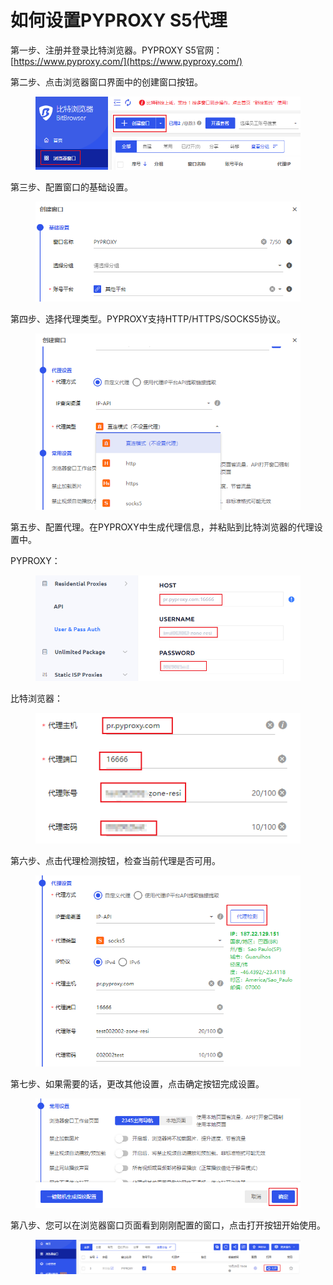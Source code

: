 # 如何设置PYPROXY S5代理

第一步、注册并登录比特浏览器。PYPROXY S5官网：[https://www.pyproxy.com/](https://www.pyproxy.com/)

第二步、点击浏览器窗口界面中的创建窗口按钮。

<figure><img src="../../.gitbook/assets/图片1 (1).png" alt=""><figcaption></figcaption></figure>

第三步、配置窗口的基础设置。

<figure><img src="../../.gitbook/assets/图片2.png" alt=""><figcaption></figcaption></figure>

第四步、选择代理类型。PYPROXY支持HTTP/HTTPS/SOCKS5协议。

<figure><img src="../../.gitbook/assets/图片3.png" alt=""><figcaption></figcaption></figure>

第五步、配置代理。在PYPROXY中生成代理信息，并粘贴到比特浏览器的代理设置中。

PYPROXY：

<figure><img src="../../.gitbook/assets/图片4.png" alt=""><figcaption></figcaption></figure>

比特浏览器：

<figure><img src="../../.gitbook/assets/图片5.png" alt=""><figcaption></figcaption></figure>

第六步、点击代理检测按钮，检查当前代理是否可用。

<figure><img src="../../.gitbook/assets/图片6.png" alt=""><figcaption></figcaption></figure>

第七步、如果需要的话，更改其他设置，点击确定按钮完成设置。

<figure><img src="../../.gitbook/assets/图片7.png" alt=""><figcaption></figcaption></figure>

第八步、您可以在浏览器窗口页面看到刚刚配置的窗口，点击打开按钮开始使用。

<figure><img src="../../.gitbook/assets/图片8.png" alt=""><figcaption></figcaption></figure>
